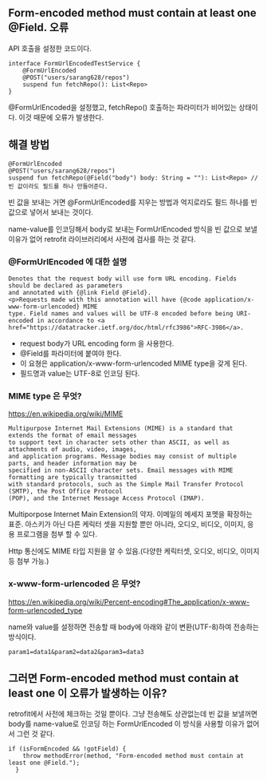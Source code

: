 ## Form-encoded method must contain at least one @Field. 오류

API 호출을 설정한 코드이다.
```
interface FormUrlEncodedTestService {
    @FormUrlEncoded
    @POST("users/sarang628/repos")
    suspend fun fetchRepo(): List<Repo>
}
```

@FormUrlEncoded을 설정했고, fetchRepo() 호출하는 파라미터가 비어있는 상태이다.
이것 때문에 오류가 발생한다.

## 해결 방법
```
@FormUrlEncoded
@POST("users/sarang628/repos")
suspend fun fetchRepo(@Field("body") body: String = ""): List<Repo> // 빈 값이라도 필드를 하나 만들어준다.
```
빈 값을 보내는 거면 @FormUrlEncoded를 지우는 방법과 억지로라도 필드 하나를 빈 값으로 넣어서 보내는 것이다.

name-value를 인코딩해서 body로 보내는 FormUrlEncoded 방식을 빈 값으로 보낼 이유가 없어
retrofit 라이브러리에서 사전에 검사를 하는 것 같다.


### @FormUrlEncoded 에 대한 설명 
```
Denotes that the request body will use form URL encoding. Fields should be declared as parameters
and annotated with {@link Field @Field}.
<p>Requests made with this annotation will have {@code application/x-www-form-urlencoded} MIME
type. Field names and values will be UTF-8 encoded before being URI-encoded in accordance to <a
href="https://datatracker.ietf.org/doc/html/rfc3986">RFC-3986</a>.
```
- request body가 URL encoding form 을 사용한다. 
- @Field를 파라미터에 붙여야 한다.
- 이 요쳥은 application/x-www-form-urlencoded MIME type을 갖게 된다.
- 필드명과 value는 UTF-8로 인코딩 된다. 

### MIME type 은 무엇?
https://en.wikipedia.org/wiki/MIME

```
Multipurpose Internet Mail Extensions (MIME) is a standard that extends the format of email messages 
to support text in character sets other than ASCII, as well as attachments of audio, video, images, 
and application programs. Message bodies may consist of multiple parts, and header information may be 
specified in non-ASCII character sets. Email messages with MIME formatting are typically transmitted 
with standard protocols, such as the Simple Mail Transfer Protocol (SMTP), the Post Office Protocol 
(POP), and the Internet Message Access Protocol (IMAP).
```

Multiporpose Internet Main Extension의 약자.
이메일의 메세지 포멧을 확장하는 표준.
아스키가 아닌 다른 케릭터 셋을 지원할 뿐만 아니라, 오디오, 비디오, 이미지, 응용 프로그램을 첨부 할 수 있다.

Http 통신에도 MIME 타입 지원을 알 수 있음.(다양한 케릭터셋, 오디오, 비디오, 이미지 등 첨부 가능.)

### x-www-form-urlencoded 은 무엇?
https://en.wikipedia.org/wiki/Percent-encoding#The_application/x-www-form-urlencoded_type

name와 value를 설정하면 전송할 때 body에 아래와 같이 변환(UTF-8)하여 전송하는 방식이다.
```
param1=data1&param2=data2&param3=data3
```

## 그러면 Form-encoded method must contain at least one 이 오류가 발생하는 이유?
retrofit에서 사전에 체크하는 것일 뿐이다. 그냥 전송해도 상관없는데
빈 값을 보낼꺼면 body를 name-value로 인코딩 하는 FormUrlEncoded 이 방식을 사용할 이유가 없어서 그런 것 같다.
```
if (isFormEncoded && !gotField) {
    throw methodError(method, "Form-encoded method must contain at least one @Field.");
  }
```

